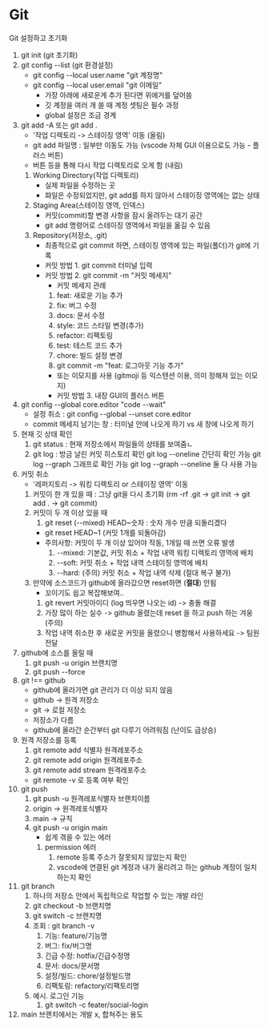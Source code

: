 # Git

Git 설정하고 초기화

1. git init (git 초기화)
2. git config --list (git 환경설정)
   - git config --local user.name "git 계정명"
   - git config --local user.email "git 이메일"
     - 가장 아래에 새로운게 추가 된다면 위에거를 덮어씀
     - 깃 계정을 여러 개 쓸 때 계정 셋팅은 필수 과정
     - global 설정은 조금 경계
3. git add -A 또는 git add .
   - '작업 디렉토리 -> 스테이징 영역' 이동 (올림)
   - git add 파일명 : 일부만 이동도 가능 (vscode 자체 GUI 이용으로도 가능 - 플러스 버튼)
   - 버튼 등을 통해 다시 작업 디렉토리로 오게 함 (내림)
   1. Working Directory(작업 디렉토리)
      - 실제 파일을 수정하는 곳
      - 퍄일은 수정되었지만, git add를 하지 않아서 스테이징 영역에는 없는 상태
   2. Staging Area(스테이징 영역, 인덱스)
      - 커밋(commit)할 변경 사항을 잠시 올려두는 대기 공간
      - git add 명령어로 스테이징 영역에서 파일을 옮길 수 있음
   3. Repository(저장소, .git)
      - 최종적으로 git commit 하면, 스테이징 영역에 있는 파일(폴더)가 git에 기록
      - 커밋 방법 1. git commit 터미널 입력
      - 커밋 방법 2. git commit -m "커밋 메세지"
        - 커밋 메세지 관례
        1. feat: 새로운 기능 추가
        2. fix: 버그 수정
        3. docs: 문서 수정
        4. style: 코드 스타일 변경(추가)
        5. refactor: 리팩토링
        6. test: 테스트 코드 추가
        7. chore: 빌드 설정 변경
        8. git commit -m "feat: 로그아웃 기능 추가"
        - 또는 이모지를 사용 (gitmoji 등 익스텐션 이용, 의미 정해져 있는 이모지)
        - 커밋 방법 3. 내장 GUI의 플러스 버튼
4. git config --global core.editor "code --wait"
   - 설정 취소 : git config --global --unset core.editor
   - commit 메세지 남기는 창 : 터미널 안에 나오게 하기 vs 새 창에 나오게 하기
5. 현재 깃 상태 확인
   1. git status : 현재 저장소에서 파일들의 상태를 보여줌ㄴ
   2. git log : 방금 날린 커밋 히스토리 확인
      git log --oneline 간단히 확인 가능
      git log --graph 그래프로 확인 가능
      git log --graph --oneline 둘 다 사용 가능
6. 커밋 취소
   - '레퍼지토리 -> 워킹 디렉토리 or 스테이징 영역' 이동
   1. 커밋이 한 개 있을 때 : 그냥 git을 다시 초기화 (rm -rf .git -> git init -> git add . -> git commit)
   2. 커밋이 두 개 이상 있을 때
      1. git reset (--mixed) HEAD~숫자 : 숫자 개수 만큼 되돌리겠다
      - git reset HEAD~1 (커밋 1개를 되돌아감)
      - 주의사항: 커밋이 두 개 이상 있어야 작동, 1개일 때 쓰면 오류 발생
        1. --mixed: 기본값, 커밋 취소 + 작업 내역 워킹 디렉토리 영역에 배치
        2. --soft: 커밋 취소 + 작업 내역 스테이징 영역에 배치
        3. --hard: (주의) 커밋 취소 + 작업 내역 삭제 (절대 복구 불가)
   3. 만약에 소스코드가 github에 올라갔으면 reset하면 (**절대**) 안됨
      - 꼬이기도 쉽고 복잡해보여..
      1. git revert 커밋아이디 (log 띄우면 나오는 id) -> 충돌 해결
      2. 가장 많이 하는 실수 -> github 올렸는데 reset 을 하고 push 하는 겨웅 (주의)
      3. 작업 내역 취소한 후 새로운 커밋을 올렸으니 병합해서 사용하세요 -> 팀원 전달
7. github에 소스를 올릴 때
   1. git push -u origin 브랜치명
   2. git push --force
8. git !== github
   - github에 올라가면 git 관리가 더 이상 되지 않음
   - github -> 원격 저장소
   - git -> 로컬 저장소
   - 저장소가 다름
   - github에 올라간 순간부터 git 다루기 어려워짐 (난이도 급상승)
9. 원격 저장소를 등록
   1. git remote add 식별자 원격레포주소
   2. git remote add origin 원격레포주소
   3. git remote add stream 원격레포주소
   - git remote -v 로 등록 여부 확인
10. git push
    1. git push -u 원격레포식별자 브랜치이름
    2. origin -> 원격레포식별자
    3. main -> 규칙
    4. git push -u origin main
       - 쉽게 겪을 수 있는 에러
       1. permission 에러
          1. remote 등록 주소가 잘못되지 않았는지 확인
          2. vscode에 연결된 git 계정과 내가 올리려고 하는 github 계정이 일치하는지 확인
11. git branch
    1. 하나의 저장소 안에서 독립적으로 작업할 수 있는 개발 라인
    2. git checkout -b 브랜치명
    3. git switch -c 브랜치명
    4. 조회 : git branch -v
       1. 기능: feature/기능명
       2. 버그: fix/버그명
       3. 긴급 수정: hotfix/긴급수정명
       4. 문서: docs/문서명
       5. 설정/빌드: chore/설정빌드명
       6. 리팩토링: refactory/리팩토리명
    5. 예시. 로그인 기능
       1. git switch -c feater/social-login
12. main 브랜치에서는 개발 x, 합쳐주는 용도
